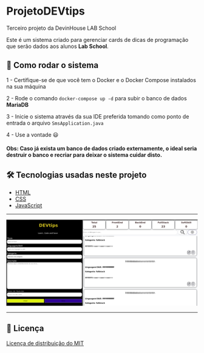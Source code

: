 # ProjetoDEVtips
Terceiro projeto da DevinHouse LAB School

Este é um sistema criado para gerenciar cards de dicas de programação que serão dados aos alunos **Lab School**.

## 🚀 Como rodar o sistema

1 - Certifique-se de que você tem o Docker e o Docker Compose instalados na sua máquina

2 - Rode o comando `docker-compose up -d` para subir o banco de dados **MariaDB**

3 - Inicie o sistema através da sua IDE preferida tomando como ponto de entrada o
arquivo `SmsApplication.java`

4 - Use a vontade 😃

#### Obs: Caso já exista um banco de dados criado externamente, o ideal seria destruir o banco e recriar para deixar o sistema cuidar disto.

## 🛠 Tecnologias usadas neste projeto

- [HTML](https://www.w3schools.com/html/)
- [CSS](https://www.w3schools.com/css/)
- [JavaScript](https://www.w3schools.com/js/)

---
![Screenshot_1](/assets/tela.png)

---
## 📘 Licença

[Licença de distribuição do MIT](https://choosealicense.com/licenses/mit/)